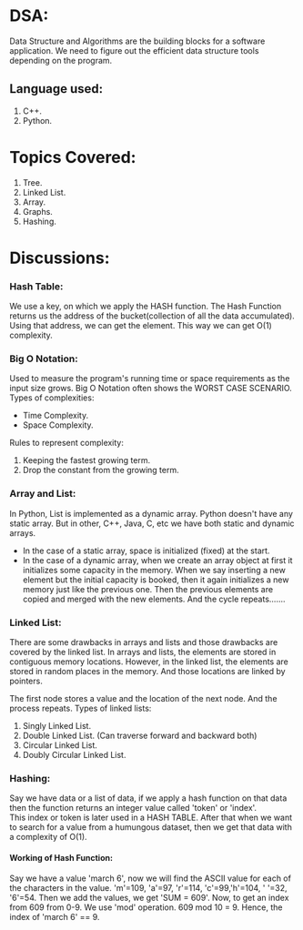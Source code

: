 # DSA: 
Data Structure and Algorithms are the building blocks for a software application. We need to figure out the efficient data structure tools depending on the program.

## Language used:
1. C++.
2. Python.

# Topics Covered:
1. Tree.
2. Linked List.
3. Array.
4. Graphs.
5. Hashing.

# Discussions:
### Hash Table:
We use a key, on which we apply the HASH function. The Hash Function returns us the address of 
the bucket(collection of all the data accumulated). Using that address, we can get the element.
This way we can get O(1) complexity.

### Big O Notation:
Used to measure the program's running time or space requirements as the input size grows. Big O Notation often shows the WORST CASE SCENARIO.
Types of complexities:
- Time Complexity.
- Space Complexity.
  
Rules to represent complexity:
1. Keeping the fastest growing term.
2. Drop the constant from the growing term.

### Array and List:
In Python, List is implemented as a dynamic array. Python doesn't have any static array. But in other, C++, Java, C, etc we have both static and dynamic arrays. 
- In the case of a static array, space is initialized (fixed) at the start. 
- In the case of a dynamic array, when we create an array object at first it initializes some capacity in the memory. When we say inserting a new element but the initial capacity is booked, then it again initializes a new memory just like the previous one. Then the previous elements are copied and merged with the new elements. And the cycle repeats.......

### Linked List:
There are some drawbacks in arrays and lists and those drawbacks are covered by the linked list.
In arrays and lists, the elements are stored in contiguous memory locations. However, in the linked list, the elements are stored in random places in the memory. And those locations are linked by pointers.

The first node stores a value and the location of the next node. And the process repeats.
Types of linked lists:
1. Singly Linked List.
2. Double Linked List. (Can traverse forward and backward both)
3. Circular Linked List.
4. Doubly Circular Linked List.

### Hashing:
Say we have data or a list of data, if we apply a hash function on that data then the function returns an integer value called 'token' or 'index'.  
This index or token is later used in a HASH TABLE. After that when we want to search for a value from a humungous dataset, then we get that data with a complexity of O(1).

#### Working of Hash Function:
Say we have a value 'march 6', now we will find the ASCII value for each of the characters in the value. 'm'=109, 'a'=97, 'r'=114, 'c'=99,'h'=104, ' '=32, '6'=54. Then we add the values, we get 'SUM = 609'.
Now, to get an index from 609 from 0-9. We use 'mod' operation. 609 mod 10 = 9. Hence, the index of 'march 6' == 9.



